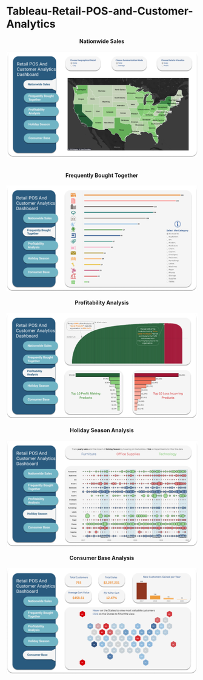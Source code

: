 # Tableau-Retail-POS-and-Customer-Analytics


<p align = "center">
  <H4 align = "center">Nationwide Sales</h4>
  <img src="https://github.com/hhlamba/Tableau-Retail-POS-and-Customer-Analytics/blob/main/Screenshot/Nationwide%20Sales.png">
  <br><br>
  <H4 align = "center">Frequently Bought Together</h4>
  <img src="https://github.com/hhlamba/Tableau-Retail-POS-and-Customer-Analytics/blob/main/Screenshot/Frequently%20Bought%20Together.png">
  <H4 align = "center">Profitability Analysis</h4>
  <img src="https://github.com/hhlamba/Tableau-Retail-POS-and-Customer-Analytics/blob/main/Screenshot/Profitability%20Analysis.png">
  <H4 align = "center">Holiday Season Analysis</h4>
  <img src="https://github.com/hhlamba/Tableau-Retail-POS-and-Customer-Analytics/blob/main/Screenshot/Holiday%20Season%20Analysis.png">
  <H4 align = "center">Consumer Base Analysis</h4>
  <img src="https://github.com/hhlamba/Tableau-Retail-POS-and-Customer-Analytics/blob/main/Screenshot/Consumer%20Base%20Analysis.png">

</p>
